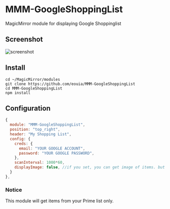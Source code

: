 # MMM-GoogleShoppingList
MagicMirror module for displaying Google Shoppinglist

## Screenshot
![screenshot](https://github.com/eouia/MMM-GoogleShoppingList/blob/master/screenshot.png?raw=true)

## Install
```shell
cd ~/MagicMirror/modules
git clone https://github.com/eouia/MMM-GoogleShoppingList
cd MMM-GoogleShoppingList
npm install
```

## Configuration
```javascript
{
  module: "MMM-GoogleShoppingList",
  position: "top_right",
  header: "My Shopping List",
  config: {
    creds: {
      email: "YOUR GOOGLE ACCOUNT",
      password: "YOUR GOOGLE PASSWORD",
    },
    scanInterval: 1000*60,
    displayImage: false, //if you set, you can get image of items. but very ugly. I don't recommend.
  }
},
```

### Notice
This module will get items from your Prime list only.
